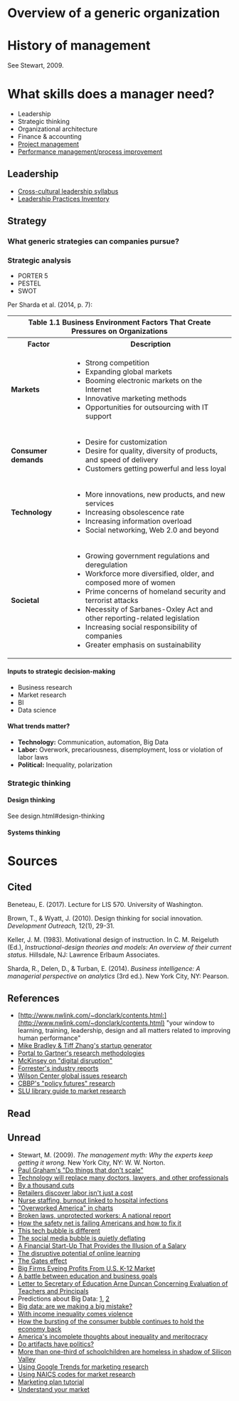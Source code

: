 
# Overview of a generic organization





# History of management

See Stewart, 2009.





# What skills does a manager need?

- Leadership
- Strategic thinking
- Organizational architecture
- Finance & accounting
- [Project management](https://jtkovacs.github.io/refs/project-management.html)
- [Performance management/process improvement](https://jtkovacs.github.io/refs/performance-management.html)



## Leadership

- [Cross-cultural leadership syllabus](https://webcache.googleusercontent.com/search?q=cache:245H1s8ZQigJ:https://canvas.uw.edu/courses/882562/pages/readings+&cd=2&hl=en&ct=clnk&gl=us)
- [Leadership Practices Inventory](http://www.leadershipchallenge.com/professionals-section-lpi.aspx)





## Strategy

### What generic strategies can companies pursue?

### Strategic analysis

- PORTER 5
- PESTEL
- SWOT

Per Sharda et al. (2014, p. 7):

<table>
<tr><th colspan="2">Table 1.1 Business Environment Factors That Create Pressures on Organizations</th></tr>
<tr><th>Factor</th><th>Description</th></tr>
<tr>
    <td><b>Markets</b></td>
    <td style="text-align:left;">
        <ul>
            <li> Strong competition </li>
            <li> Expanding global markets </li>
            <li> Booming electronic markets on the Internet </li>
            <li> Innovative marketing methods </li>
            <li> Opportunities for outsourcing with IT support </li>
        </ul>
    </td>
</tr>
<tr>
    <td><b>Consumer demands</b></td>
    <td style="text-align:left;">
        <ul>
            <li> Desire for customization </li>
            <li> Desire for quality, diversity of products, and speed of delivery </li>
            <li> Customers getting powerful and less loyal </li>
        </ul>
    </td>
</tr>
<tr>
    <td><b>Technology</b></td>
    <td style="text-align:left;">
        <ul>
            <li> More innovations, new products, and new services </li>
            <li> Increasing obsolescence rate</li>
            <li> Increasing information overload</li>
            <li> Social networking, Web 2.0 and beyond </li>
        </ul>
    </td>
</tr>
<tr>
    <td><b>Societal</b></td>
    <td style="text-align:left;">
        <ul>
            <li> Growing government regulations and deregulation </li>
            <li> Workforce more diversified, older, and composed more of women </li>
            <li> Prime concerns of homeland security and terrorist attacks </li>
            <li> Necessity of Sarbanes-Oxley Act and other reporting-related legislation </li>
            <li> Increasing social responsibility of companies </li>
            <li> Greater emphasis on sustainability </li>
        </ul>
    </td>
</tr>
<table>

#### Inputs to strategic decision-making

- Business research
- Market research
- BI
- Data science

#### What trends matter?

- **Technology:** Communication, automation, Big Data
- **Labor:**  Overwork, precariousness, disemployment, loss or violation of labor laws
- **Political:** Inequality, polarization


### Strategic thinking

#### Design thinking

See design.html#design-thinking

#### Systems thinking







# Sources

## Cited

Beneteau, E. (2017). Lecture for LIS 570. University of Washington.

Brown, T., & Wyatt, J. (2010). Design thinking for social innovation. _Development Outreach,_ 12(1), 29-31.

Keller, J. M. (1983). Motivational design of instruction. In C. M. Reigeluth (Ed.), *Instructional-design theories and models: An overview of their current status.* Hillsdale, NJ: Lawrence Erlbaum Associates.

Sharda, R., Delen, D., & Turban, E. (2014). _Business intelligence: A managerial perspective on analytics_ (3rd ed.). New York City, NY: Pearson.

## References

- [http://www.nwlink.com/~donclark/contents.html:](http://www.nwlink.com/~donclark/contents.html) "your window to learning, training, leadership, design and all matters related to improving human performance"
- [Mike Bradley & Tiff Zhang's startup generator](http://tiffzhang.com/startup/)
- [Portal to Gartner's research methodologies](http://www.gartner.com/technology/research/methodologies/methodology.jsp)
- [McKinsey on "digital disruption"](http://www.mckinsey.com/global-themes/digital-disruption)
- [Forrester's industry reports](https://www.forrester.com/search?N=10001&amp;range=504005&amp;sort=3&amp;searchRefinement=reports)
- [Wilson Center global issues research](https://www.wilsoncenter.org/research)
- [CBBP's "policy futures" research](http://www.cbpp.org/about/special-projects/policy-futures)
- [SLU library guide to market research](http://libguides.slu.edu/c.php?g=185604&amp;p=1226028)

## Read

## Unread

- Stewart, M. (2009). _The management myth: Why the experts keep getting it wrong._ New York City, NY: W. W. Norton.
- [Paul Graham's "Do things that don't scale"](http://paulgraham.com/ds.html)
- [Technology will replace many doctors, lawyers, and other professionals](https://hbr.org/2016/10/robots-will-replace-doctors-lawyers-and-other-professionals)
- [By a thousand cuts](https://hackernoon.com/by-a-thousand-cuts-a772ff1130f8#.5mxlejt5r)
- [Retailers discover labor isn't just a cost](https://www.bloomberg.com/view/articles/2015-11-16/retailers-discover-that-labor-isn-t-just-a-cost)
- [Nurse staffing, burnout linked to hospital infections](https://www.eurekalert.org/pub_releases/2012-07/afpi-nsb072612.php)
- ["Overworked America" in charts](http://www.motherjones.com/politics/2011/06/speedup-americans-working-harder-charts)
- [Broken laws, unprotected workers: A national report](http://www.unprotectedworkers.org/)
- [How the safety net is failing Americans and how to fix it](http://www.ips-dc.org/battered-by-the-storm/)
- [This tech bubble is different](http://webcache.googleusercontent.com/search?q=cache:3crTOeA1K3cJ:www.bloomberg.com/bw/stories/2011-04-13/this-tech-bubble-is-different&amp;num=1&amp;hl=en&amp;gl=us&amp;strip=1&amp;vwsrc=0)
- [The social media bubble is quietly deflating](https://www.bloomberg.com/news/articles/2013-07-16/the-social-media-bubble-is-quietly-deflating)
- [A Financial Start-Up That Provides the Illusion of a Salary](https://psmag.com/a-financial-start-up-that-provides-the-illusion-of-a-salary-f681edf174fa#.5jzqdol5u)
- [The disruptive potential of online learning](http://voxeu.org/article/disruptive-potential-online-learning)
- [The Gates effect](http://www.chronicle.com/article/The-Gates-Effect/140323/)
- [Big Firms Eyeing Profits From U.S. K-12 Market](http://www.huffingtonpost.com/2012/08/02/private-firms-eyeing-prof_n_1732856.html?view=print&amp;comm_ref=false)
- [A battle between education and business goals](http://www.nytimes.com/roomfordebate/2012/09/11/must-teachers-and-school-officials-be-foes/a-battle-between-education-and-business-goals)
- [Letter to Secretary of Education Arne Duncan Concerning Evaluation of Teachers and Principals](http://nepc.colorado.edu/publication/letter-to-Arne-Duncan)
- Predictions about Big Data: [1,](http://www.datasciencecentral.com/profiles/blogs/big-data-17-predictions-everyone-should-read-1) [2](http://www.datasciencecentral.com/profiles/blogs/23-predictions-about-the-future-of-big-data)
- [Big data: are we making a big mistake?](https://www.ft.com/content/21a6e7d8-b479-11e3-a09a-00144feabdc0#axzz2zQWDYEV3)
- [With income inequality comes violence](http://www.usnews.com/opinion/blogs/letters-to-the-editor/2012/07/18/with-income-inequality-comes-violence)
- [How the bursting of the consumer bubble continues to hold the economy back](http://www.nytimes.com/2011/07/17/sunday-review/17economic.html?_r=2)
- [America's incomplete thoughts about inequality and meritocracy](http://www.huffingtonpost.com/howard-steven-friedman/americas-incomplete-thoug_b_1696282.html)
- [Do artifacts have politics?](http://innovate.ucsb.edu/wp-content/uploads/2010/02/Winner-Do-Artifacts-Have-Politics-1980.pdf)
- [More than one-third of schoolchildren are homeless in shadow of Silicon Valley](https://www.theguardian.com/society/2016/dec/28/silicon-valley-homeless-east-palo-alto-california-schools?CMP=share_btn_fb)
- [Using Google Trends for marketing research](https://charlestonpr.com/video-tutorial-using-google-trends-for-marketing-research/)
- [Using NAICS codes for market research](http://library.royalroads.ca/infoquest-tutorials/market-research/using-naics-code-market-research)
- [Marketing plan tutorial](http://guides.lib.uw.edu/friendly.php?s=bothell/MarketPlanTutorial)
- [Understand your market<br>](https://www.sba.gov/starting-business/how-start-business/understand-your-market)
